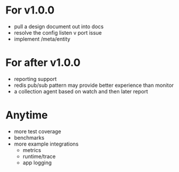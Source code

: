 # For v1.0.0

- pull a design document out into docs
- resolve the config listen v port issue
- implement /meta/entity

# For after v1.0.0

- reporting support
- redis pub/sub pattern may provide better experience than monitor
- a collection agent based on watch and then later report

# Anytime

- more test coverage
- benchmarks
- more example integrations
  - metrics
  - runtime/trace
  - app logging
